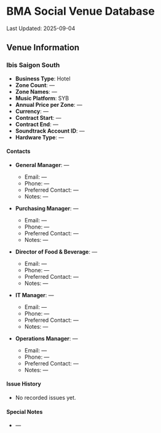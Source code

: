 # BMA Social Venue Database

Last Updated: 2025-09-04

## Venue Information

### Ibis Saigon South
- **Business Type**: Hotel
- **Zone Count**: —
- **Zone Names**: —
- **Music Platform**: SYB
- **Annual Price per Zone**: —
- **Currency**: —
- **Contract Start**: —
- **Contract End**: —
- **Soundtrack Account ID**: —
- **Hardware Type**: —

#### Contacts
- **General Manager**: —
  - Email: —
  - Phone: —
  - Preferred Contact: —
  - Notes: —

- **Purchasing Manager**: —
  - Email: —
  - Phone: —
  - Preferred Contact: —
  - Notes: —

- **Director of Food & Beverage**: —
  - Email: —
  - Phone: —
  - Preferred Contact: —
  - Notes: —

- **IT Manager**: —
  - Email: —
  - Phone: —
  - Preferred Contact: —
  - Notes: —

- **Operations Manager**: —
  - Email: —
  - Phone: —
  - Preferred Contact: —
  - Notes: —

#### Issue History
- No recorded issues yet.

#### Special Notes
- —
